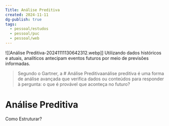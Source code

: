 ```yaml
---
Title: Análise Preditiva
created: 2024-11-11
dg-publish: true
tags:
  - pessoal/estudos
  - pessoal/puc
  - pessoal/web
---
```

![[Análise Preditiva-20241111130642312.webp]]
Utilizando dados históricos e atuais, analíticos antecipam eventos futuros por meio de previsões informadas.

> Segundo o Gartner, a # Análise Preditivaanálise preditiva é uma forma de análise avançada que verifica dados ou conteúdos para responder à pergunta: o que é provável que aconteça no futuro?

# Análise Preditiva
Como Estruturar?

